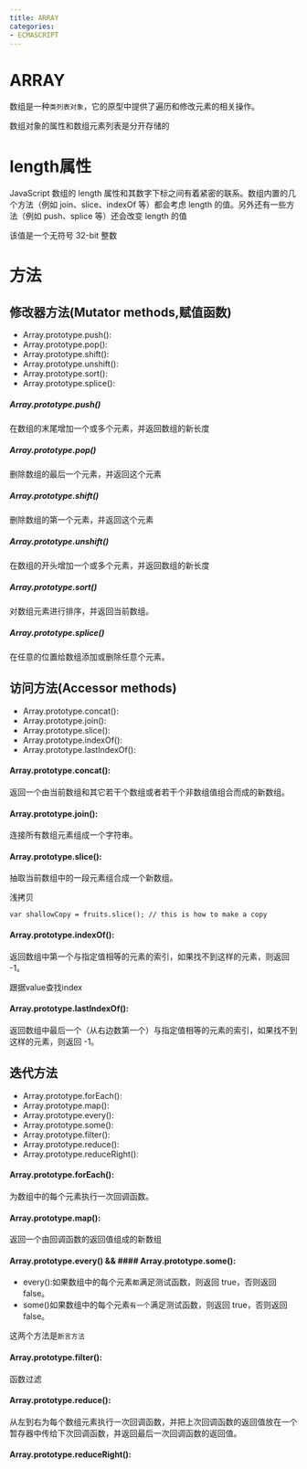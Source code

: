 ```yaml
---
title: ARRAY
categories: 
- ECMASCRIPT
---
```


# ARRAY


数组是一种`类列表对象`，它的原型中提供了遍历和修改元素的相关操作。



数组对象的属性和数组元素列表是分开存储的

# length属性

JavaScript 数组的 length 属性和其数字下标之间有着紧密的联系。数组内置的几个方法（例如 join、slice、indexOf 等）都会考虑 length 的值。另外还有一些方法（例如 push、splice 等）还会改变 length 的值

该值是一个无符号 32-bit 整数

# 方法

## 修改器方法(Mutator methods,赋值函数)

- Array.prototype.push():
- Array.prototype.pop():
- Array.prototype.shift():
- Array.prototype.unshift():
- Array.prototype.sort():
- Array.prototype.splice():

##### Array.prototype.push()
在数组的末尾增加一个或多个元素，并返回数组的新长度
##### Array.prototype.pop()
删除数组的最后一个元素，并返回这个元素
##### Array.prototype.shift()
删除数组的第一个元素，并返回这个元素
##### Array.prototype.unshift()
在数组的开头增加一个或多个元素，并返回数组的新长度
##### Array.prototype.sort()
对数组元素进行排序，并返回当前数组。
##### Array.prototype.splice()
在任意的位置给数组添加或删除任意个元素。

## 访问方法(Accessor methods)

- Array.prototype.concat():
- Array.prototype.join():
- Array.prototype.slice():
- Array.prototype.indexOf():
- Array.prototype.lastIndexOf():

#### Array.prototype.concat():
返回一个由当前数组和其它若干个数组或者若干个非数组值组合而成的新数组。
#### Array.prototype.join():
连接所有数组元素组成一个字符串。
#### Array.prototype.slice():
抽取当前数组中的一段元素组合成一个新数组。

浅拷贝

```
var shallowCopy = fruits.slice(); // this is how to make a copy 
```
#### Array.prototype.indexOf():

返回数组中第一个与指定值相等的元素的索引，如果找不到这样的元素，则返回 -1。


跟据value查找index

#### Array.prototype.lastIndexOf():

返回数组中最后一个（从右边数第一个）与指定值相等的元素的索引，如果找不到这样的元素，则返回 -1。

## 迭代方法

- Array.prototype.forEach():
- Array.prototype.map():
- Array.prototype.every():
- Array.prototype.some():
- Array.prototype.filter():
- Array.prototype.reduce():
- Array.prototype.reduceRight():



#### Array.prototype.forEach():
为数组中的每个元素执行一次回调函数。



#### Array.prototype.map():

返回一个由回调函数的返回值组成的新数组

#### Array.prototype.every() && #### Array.prototype.some():

- every():如果数组中的每个元素`都`满足测试函数，则返回 true，否则返回 false。
- some()如果数组中的每个元素`有一个`满足测试函数，则返回 true，否则返回 false。


这两个方法是`断言方法`

#### Array.prototype.filter():
函数过滤

#### Array.prototype.reduce():

从左到右为每个数组元素执行一次回调函数，并把上次回调函数的返回值放在一个暂存器中传给下次回调函数，并返回最后一次回调函数的返回值。

#### Array.prototype.reduceRight():












